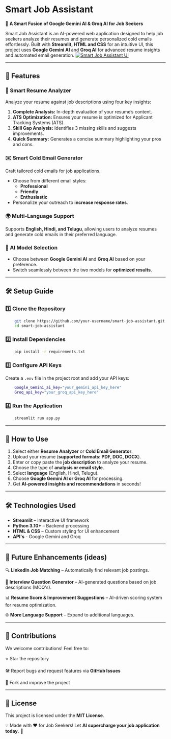 # Smart Job Assistant

🚀 **A Smart Fusion of Google Gemini AI & Groq AI for Job Seekers**

Smart Job Assistant is an AI-powered web application designed to help job seekers analyze their resumes and generate personalized cold emails effortlessly. Built with **Streamlit, HTML and CSS** for an intuitive UI, this project uses **Google Gemini AI** and **Groq AI** for advanced resume insights and automated email generation.
[![Smart Job Assistant UI](https://github.com/user-attachments/assets/df678169-e43d-4d7d-a173-2e63e48cb4f7)](https://smartjobassistant.streamlit.app)


---
## 🌟 Features

### 📄 Smart Resume Analyzer
Analyze your resume against job descriptions using four key insights:

1. **Complete Analysis:** In-depth evaluation of your resume’s content.
2. **ATS Optimization:** Ensures your resume is optimized for Applicant Tracking Systems (ATS).
3. **Skill Gap Analysis:** Identifies 3 missing skills and suggests improvements.
4. **Quick Summary:** Generates a concise summary highlighting your pros and cons.

### ✉️ Smart Cold Email Generator
Craft tailored cold emails for job applications.

- Choose from different email styles:
  - **Professional**
  - **Friendly**
  - **Enthusiastic**
- Personalize your outreach to **increase response rates**.

### 🌍 Multi-Language Support
Supports **English, Hindi, and Telugu**, allowing users to analyze resumes and generate cold emails in their preferred language.

### 🔀 AI Model Selection
- Choose between **Google Gemini AI** and **Groq AI** based on your preference.
- Switch seamlessly between the two models for **optimized results**.

---
## 🛠️ Setup Guide

### 1️⃣ Clone the Repository
```sh
    git clone https://github.com/your-username/smart-job-assistant.git
    cd smart-job-assistant
```

### 2️⃣ Install Dependencies
```sh
    pip install -r requirements.txt
```

### 3️⃣ Configure API Keys
Create a `.env` file in the project root and add your API keys:
```sh
    Google_Gemini_ai_key="your_gemini_api_key_here"
    Groq_api_key="your_groq_api_key_here"
```

### 4️⃣ Run the Application
```sh
    streamlit run app.py
```

---
## 🎯 How to Use
1. Select either **Resume Analyzer** or **Cold Email Generator**.
2. Upload your resume (**supported formats: PDF, DOC, DOCX**).
3. Enter or copy paste the **job description** to analyze your resume.
4. Choose the type of **analysis or email style**.
5. Select **language** (English, Hindi, Telugu).
6. Choose **Google Gemini AI or Groq AI** for processing.
7. Get **AI-powered insights and recommendations** in seconds!

---

## 🛠️ Technologies Used

- **Streamlit** – Interactive UI framework
- **Python 3.10+** – Backend processing
- **HTML & CSS** – Custom styling for UI enhancement
- **API's** - Google Gemini and Groq

---
## 📌 Future Enhancements (ideas)

🔍 **LinkedIn Job Matching** – Automatically find relevant job postings.

🎤 **Interview Question Generator** – AI-generated questions based on job descriptions (MCQ's).

📊 **Resume Score & Improvement Suggestions** – AI-driven scoring system for resume optimization.

🌐 **More Language Support** – Expand to additional languages.

---
## 🤝 Contributions
We welcome contributions! Feel free to:

⭐ Star the repository

🛠️ Report bugs and request features via **GitHub Issues**

📌 Fork and improve the project

---
## 📜 License

This project is licensed under the **MIT License**.

💡 Made with ❤️ for Job Seekers! Let **AI supercharge your job application today.** 🚀

